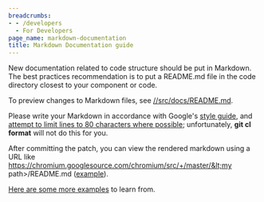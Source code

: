 ```yaml
---
breadcrumbs:
- - /developers
  - For Developers
page_name: markdown-documentation
title: Markdown Documentation guide
---
```


New documentation related to code structure should be put in Markdown. The best
practices recommendation is to put a README.md file in the code directory
closest to your component or code.

To preview changes to Markdown files, see
[//src/docs/README.md](https://chromium.googlesource.com/chromium/src/+/master/docs/README.md).

Please write your Markdown in accordance with Google's [style
guide](https://github.com/google/styleguide/tree/gh-pages/docguide), and
[attempt to limit lines to 80 characters where
possible](https://groups.google.com/a/chromium.org/d/msg/chromium-dev/KECdEn562vY/sqRor1frEgAJ);
unfortunately, **git cl format** will not do this for you.

After committing the patch, you can view the rendered markdown using a URL like
https://chromium.googlesource.com/chromium/src/+/master/&lt;my
path&gt;/README.md
([example](https://chromium.googlesource.com/chromium/src/+/master/third_party/WebKit/Source/core/paint/README.md)).

[Here are some more
examples](https://cs.chromium.org/search/?q=file:readme.md+-file:/third_party/&type=cs)
to learn from.